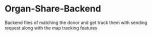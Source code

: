 # Organ-Share-Backend
Backend files of matching the donor and get track them with sending request along with the map tracking features 
